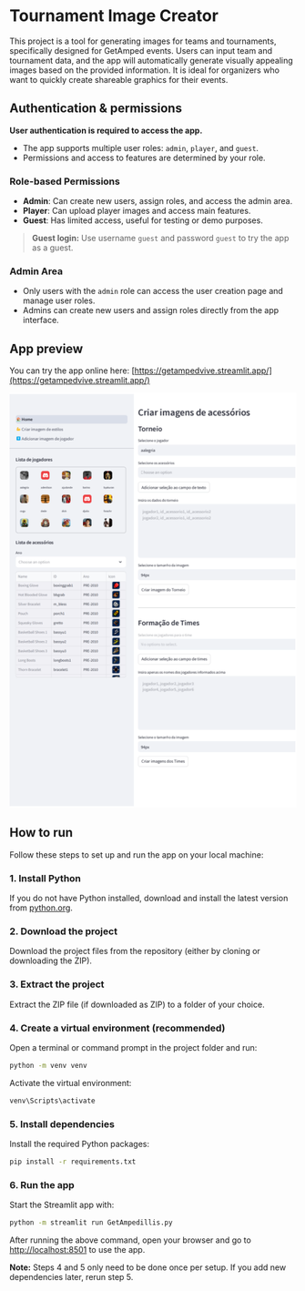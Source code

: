 # Tournament Image Creator

This project is a tool for generating images for teams and tournaments, specifically designed for GetAmped events. Users can input team and tournament data, and the app will automatically generate visually appealing images based on the provided information. It is ideal for organizers who want to quickly create shareable graphics for their events.

## Authentication & permissions

**User authentication is required to access the app.**
- The app supports multiple user roles: `admin`, `player`, and `guest`.
- Permissions and access to features are determined by your role.

### Role-based Permissions
- **Admin**: Can create new users, assign roles, and access the admin area.
- **Player**: Can upload player images and access main features.
- **Guest**: Has limited access, useful for testing or demo purposes.

> **Guest login:** Use username `guest` and password `guest` to try the app as a guest.

### Admin Area
- Only users with the `admin` role can access the user creation page and manage user roles.
- Admins can create new users and assign roles directly from the app interface.

## App preview

You can try the app online here: [https://getampedvive.streamlit.app/](https://getampedvive.streamlit.app/)

![App Preview](app_preview.png)

## How to run

Follow these steps to set up and run the app on your local machine:

### 1. Install Python
If you do not have Python installed, download and install the latest version from [python.org](https://www.python.org/downloads/).

### 2. Download the project
Download the project files from the repository (either by cloning or downloading the ZIP).

### 3. Extract the project
Extract the ZIP file (if downloaded as ZIP) to a folder of your choice.

### 4. Create a virtual environment (recommended)
Open a terminal or command prompt in the project folder and run:
```bash
python -m venv venv
```

Activate the virtual environment:
```bash
venv\Scripts\activate
```

### 5. Install dependencies
Install the required Python packages:
```bash
pip install -r requirements.txt
```

### 6. Run the app
Start the Streamlit app with:
```bash
python -m streamlit run GetAmpedillis.py
```

After running the above command, open your browser and go to [http://localhost:8501](http://localhost:8501/) to use the app.

**Note:** Steps 4 and 5 only need to be done once per setup. If you add new dependencies later, rerun step 5.
